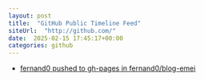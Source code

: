 ```yaml
---
layout: post
title:  "GitHub Public Timeline Feed"
siteUrl:  "http://github.com/"
date:  2025-02-15 17:45:17+00:00
categories: github
---
```

*  [fernand0 pushed to gh-pages in fernand0/blog-emei](https://github.com/fernand0/blog-emei/compare/1fe2c0bf10...7f42e283c2)
